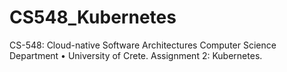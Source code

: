 # CS548_Kubernetes
CS-548: Cloud-native Software Architectures Computer Science Department • University of Crete. Assignment 2: Kubernetes.
